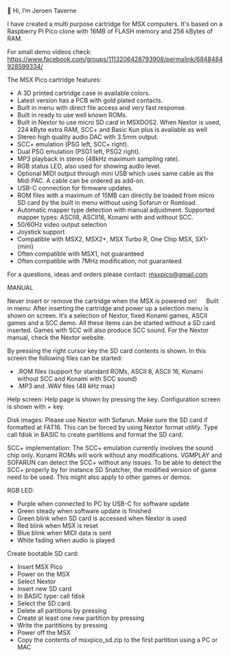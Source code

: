 👋 Hi, I’m Jeroen Taverne

I have created a multi purpose cartridge for MSX computers. It's based on a Raspberry Pi Pico clone with 16MB of FLASH memory and 256 kBytes of RAM.

For small demo videos check: https://www.facebook.com/groups/1113206428793908/permalink/6848484928599334/

The MSX Pico cartridge features:

- A 3D printed cartridge case in available colors.
- Latest version has a PCB with gold plated contacts.
- Built in menu with direct file access and very fast response.
- Built in ready to use well known ROMs.
- Built in Nextor to use micro SD card in MSXDOS2. When Nextor is used, 224 kByte extra RAM, SCC+ and Basic Kun plus is available as well
- Stereo high quality audio DAC with 3.5mm output.
- SCC+ emulation (PSG left, SCC+ right).
- Dual PSG emulation (PSG1 left, PSG2 right).
- MP3 playback in stereo (48kHz maximum sampling rate).
- RGB status LED, also used for showing audio level.
- Optional MIDI output through mini USB which uses same cable as the Midi PAC. A cable can be ordered as add-on.
- USB-C connection for firmware updates.
- ROM files with a maximum of 15MB can directly be loaded from micro SD card by the built in menu without using Sofarun or Romload.
- Automatic mapper type detection with manual adjustment. Supported mapper types: ASCII8, ASCII16, Konami with and without SCC.
- 50/60Hz video output selection
- Joystick support
- Compatible with MSX2, MSX2+, MSX Turbo R, One Chip MSX, SX1-(mini)
- Often compatible with MSX1, not guaranteed
- Often compatible with 7MHz modification, not guaranteed

For a questions, ideas and orders please contact: msxpico@gmail.com

MANUAL

Never insert or remove the cartridge when the MSX is powered on!
 
Built in menu:
After inserting the cartridge and power up a selection menu is shown on screen. It’s a selection of Nextor, fixed Konami games, ASCII games and a SCC demo. All these items can be started without a SD card inserted. Games with SCC will also produce SCC sound. For the Nextor manual, check the Nextor website.

By pressing the right cursor key the SD card contents is shown. In this screen the following files can be started:

-	.ROM files (support for standard ROMs, ASCII 8, ASCII 16, Konami without SCC and Konami with SCC sound)
-	.MP3 and .WAV files (48 kHz max)

Help screen:
Help page is shown by pressing the <H> key.
Configuration screen is shown with <SHIFT>+<H> key.

Disk images:
Please use Nextor with Sofarun. Make sure the SD card if formatted at FAT16. This can be forced by using Nextor format utility. Type call fdisk in BASIC to create partitions and format the SD card.

SCC+ implementation:
The SCC+ emulation currently involves the sound chip only. Konami ROMs will work without any modifications. VGMPLAY and SOFARUN can detect the SCC+ without any issues. To be able to detect the SCC+ properly by for instance SD Snatcher, the modified version of game need to be used. This might also apply to other games or demos.

RGB LED:
-	Purple when connected to PC by USB-C for software update
-	Green steady when software update is finished
-	Green blink when SD card is accessed when Nextor is used
-	Red blink when MSX is reset
-	Blue blink when MIDI data is sent
-	White fading when audio is played

Create bootable SD card:
- Insert MSX Pico
- Power on the MSX
- Select Nextor
- Insert new SD card
- In BASIC type: call fdisk
- Select the SD card
- Delete all partitions by pressing <D>
- Create at least one new partition by pressing <A>
- Write the parititions by pressing <W>
- Power off the MSX
- Copy the contents of msxpico_sd.zip to the first partition using a PC or MAC
